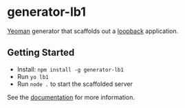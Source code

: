 # generator-lb1

[Yeoman](http://yeoman.io) generator that scaffolds out
a [loopback](http://loopback.io/) application.

## Getting Started

 * Install: `npm install -g generator-lb1`
 * Run `yo lb1`
 * Run `node .` to start the scaffolded server

See the [documentation](https://loopback.io/doc/en/lb3/Application-generator.html)
for more information.